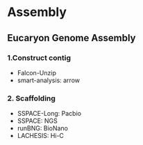 # Assembly

## Eucaryon Genome Assembly 
### 1.Construct contig
* Falcon-Unzip 
* smart-analysis: arrow 
### 2. Scaffolding
* SSPACE-Long: Pacbio
* SSPACE: NGS
* runBNG: BioNano
* LACHESIS: Hi-C
